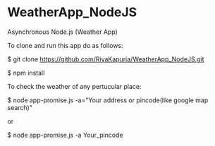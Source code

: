 # WeatherApp_NodeJS
Asynchronous Node.js (Weather App)

To clone and run this app do as follows: 

$ git clone https://github.com/RiyaKapuria/WeatherApp_NodeJS.git

$ npm install

To check the weather of any pertucular place:

$ node app-promise.js -a="Your address or pincode(like google map search)"

or

$ node app-promise.js -a Your_pincode

